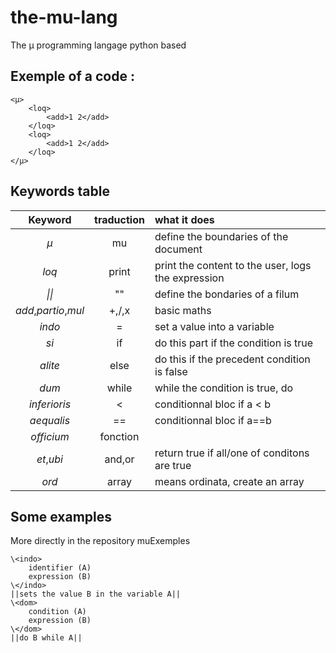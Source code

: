 # the-mu-lang
The µ programming langage python based
## Exemple of a code :
```
<µ>
	<loq>
		<add>1 2</add>
	</loq>
	<loq>
		<add>1 2</add>
	</loq>
</µ>
```
## Keywords table
| Keyword             | traduction |  what it does                                      |  
|:-------------------:|:----------:|:---------------------------------------------------|  
|*µ*                  | mu         | define the boundaries of the document              |  
|*loq*                | print      | print the content to the user, logs the expression |
|*\|\|*               | ""         | define the bondaries of a filum                    |
|*add*,*partio*,*mul* | +,/,x      | basic maths                                        |  
|*indo*               | =          | set a value into a variable                        |
|*si*                 | if         | do this part if the condition is true              |
|*alite*              | else       | do this if the precedent condition is false        |
|*dum*                | while      | while the condition is true, do                    |
|*inferioris*         | <          | conditionnal bloc if a < b                         |
|*aequalis*           | ==         | conditionnal bloc if a==b                          |
|*officium*           | fonction   |                                                    |
|*et*,*ubi*           | and,or     | return true if all/one of conditons are true       |
|*ord*           | array      | means ordinata, create an array                    |

## Some examples
More directly in the repository muExemples

```
\<indo>  
	identifier (A)  
	expression (B)  
\</indo>  
||sets the value B in the variable A||
\<dom>  
	condition (A)  
	expression (B)  
\</dom>  
||do B while A||
```
